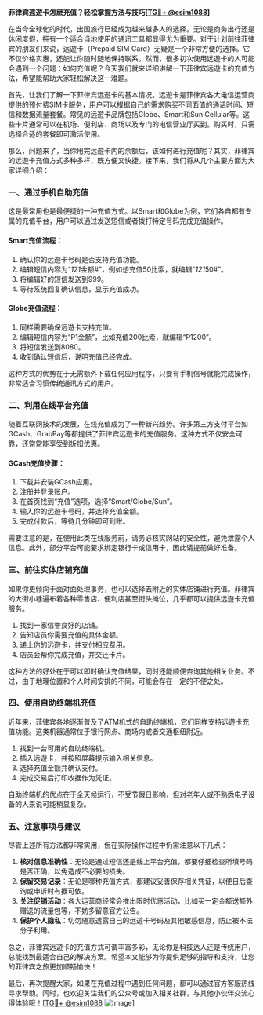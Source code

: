 **菲律宾遠遊卡怎麽充值？轻松掌握方法与技巧[[TG💪+ @esim1088](https://t.me/s/esim1088)]**

在当今全球化的时代，出国旅行已经成为越来越多人的选择。无论是商务出行还是休闲度假，拥有一个适合当地使用的通讯工具都显得尤为重要。对于计划前往菲律宾的朋友们来说，远遊卡（Prepaid SIM Card）无疑是一个非常方便的选择。它不仅价格实惠，还能让你随时随地保持联系。然而，很多初次使用远遊卡的人可能会遇到一个问题：如何充值呢？今天我们就来详细讲解一下菲律宾远遊卡的充值方法，希望能帮助大家轻松解决这一难题。

首先，让我们了解一下菲律宾远遊卡的基本情况。远遊卡是菲律宾各大电信运营商提供的预付费SIM卡服务，用户可以根据自己的需求购买不同面值的通话时间、短信和数据流量套餐。常见的远遊卡品牌包括Globe、Smart和Sun Cellular等。这些卡片通常可以在机场、便利店、商场以及专门的电信营业厅买到。购买时，只需选择合适的套餐即可激活使用。

那么，问题来了，当你用完远遊卡内的余额后，该如何进行充值呢？其实，菲律宾的远遊卡充值方式多种多样，既方便又快捷。接下来，我们将从几个主要方面为大家详细介绍：

### 一、通过手机自助充值

这是最常用也是最便捷的一种充值方式。以Smart和Globe为例，它们各自都有专属的充值平台，用户可以通过发送短信或者拨打特定号码完成充值操作。

#### Smart充值流程：
1. 确认你的远遊卡号码是否支持充值功能。
2. 编辑短信内容为“*121*金额#”，例如想充值50比索，就编辑“*121*50#”。
3. 将编辑好的短信发送到999。
4. 等待系统回复确认信息，显示充值成功。

#### Globe充值流程：
1. 同样需要确保远遊卡支持充值。
2. 编辑短信内容为“P1金额”，比如充值200比索，就编辑“P1200”。
3. 将短信发送到8080。
4. 收到确认短信后，说明充值已经完成。

这种方式的优势在于无需额外下载任何应用程序，只要有手机信号就能完成操作，非常适合习惯传统通讯方式的用户。

### 二、利用在线平台充值

随着互联网技术的发展，在线充值成为了一种新兴趋势。许多第三方支付平台如GCash、GrabPay等都提供了菲律宾远遊卡的充值服务。这种方式不仅安全可靠，还常常能享受到折扣优惠。

#### GCash充值步骤：
1. 下载并安装GCash应用。
2. 注册并登录账户。
3. 在首页找到“充值”选项，选择“Smart/Globe/Sun”。
4. 输入你的远遊卡号码，并选择充值金额。
5. 完成付款后，等待几分钟即可到账。

需要注意的是，在使用此类在线服务前，请务必核实网站的安全性，避免泄露个人信息。此外，部分平台可能要求绑定银行卡或信用卡，因此请提前做好准备。

### 三、前往实体店铺充值

如果你更倾向于面对面处理事务，也可以选择去附近的实体店铺进行充值。菲律宾的大街小巷遍布着各种零售店、便利店甚至街头摊位，几乎都可以提供远遊卡充值服务。

1. 找到一家信誉良好的店铺。
2. 告知店员你需要充值的具体金额。
3. 递上你的远遊卡，并支付相应费用。
4. 店员会帮你完成充值，并交还卡片。

这种方法的好处在于可以即时确认充值结果，同时还能顺便咨询其他相关业务。不过，由于地理位置和个人时间安排的不同，可能会存在一定的不便之处。

### 四、使用自助终端机充值

近年来，菲律宾各地逐渐普及了ATM机式的自助终端机，它们同样支持远遊卡充值功能。这类机器通常位于银行网点、商场内或者交通枢纽附近。

1. 找到一台可用的自助终端机。
2. 插入远遊卡，并按照屏幕提示输入相关信息。
3. 选择充值金额并确认支付。
4. 完成交易后打印收据作为凭证。

自助终端机的优点在于全天候运行，不受节假日影响，但对老年人或不熟悉电子设备的人来说可能稍显复杂。

### 五、注意事项与建议

尽管上述所有方法都非常实用，但在实际操作过程中仍需注意以下几点：

1. **核对信息准确性**：无论是通过短信还是线上平台充值，都要仔细检查所填号码是否正确，以免造成不必要的损失。
2. **保留交易记录**：无论是哪种充值方式，都建议妥善保存相关凭证，以便日后查询或申诉时有据可依。
3. **关注促销活动**：各大运营商经常会推出限时优惠活动，比如买一定金额送额外赠送的流量包等，不妨多留意官方公告。
4. **保护个人隐私**：切勿随意透露自己的远遊卡号码及其他敏感信息，防止被不法分子利用。

总之，菲律宾远遊卡的充值方式可谓丰富多彩，无论你是科技达人还是传统用户，总能找到最适合自己的解决方案。希望本文能够为你提供足够的指导和支持，让您的菲律宾之旅更加顺畅愉快！

最后，再次提醒大家，如果在充值过程中遇到任何问题，都可以通过官方客服热线寻求帮助。同时，也欢迎关注我们的公众号或加入相关社群，与其他小伙伴交流心得体验哦！[[TG💪+ @esim1088](https://t.me/s/esim1088) ![Image](https://i.postimg.cc/4NQfJmqS/Snipaste-2025-05-13-00-14-12.png)]